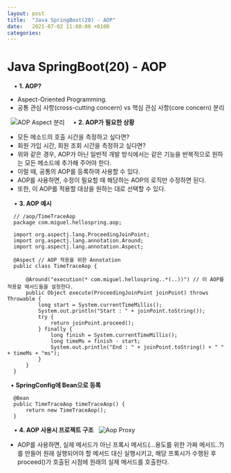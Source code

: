 ```yaml
---
layout: post
title:  "Java SpringBoot(20) - AOP"
date:   2021-07-02 11:00:00 +0100
categories:
---
```


# Java SpringBoot(20) - AOP
&nbsp;
&nbsp;
• **1. AOP?**
&nbsp;
- Aspect-Oriented Programming.
- 공통 관심 사항(cross-cutting concern) vs 핵심 관심 사항(core concern) 분리

&nbsp;
![AOP Aspect 분리](../../../../assets/images/AopAspect.png)
&nbsp;
&nbsp;
• **2. AOP가 필요한 상황**
&nbsp;
- 모든 메소드의 호출 시간을 측정하고 싶다면?
- 회원 가입 시간, 회원 조회 시간을 측정하고 싶다면?
- 위와 같은 경우, AOP가 아닌 일반적 개발 방식에서는 같은 기능을 반복적으로 원하는 모든 메소드에 추가해 주어야 한다.
- 이럴 때, 공통의 AOP를 등록하여 사용할 수 있다.
- AOP를 사용하면, 수정이 필요할 때 해당하는 AOP의 로직만 수정하면 된다.
- 또한, 이 AOP를 적용할 대상을 원하는 대로 선택할 수 있다.

&nbsp;
&nbsp;
• **3. AOP 예시**
&nbsp;
```
  // /aop/TimeTraceAop
  package com.miguel.hellospring.aop;

  import org.aspectj.lang.ProceedingJoinPoint;
  import org.aspectj.lang.annotation.Around;
  import org.aspectj.lang.annotation.Aspect;

  @Aspect // AOP 적용을 위한 Annotation
  public class TimeTraceAop {

      @Around("execution(* com.miguel.hellospring..*(..))") // 이 AOP를 적용할 메서드들을 설정한다.
      public Object execute(ProceedingJoinPoint joinPoint) throws  Throwable {
          long start = System.currentTimeMillis();
          System.out.println("Start : " + joinPoint.toString());
          try {
              return joinPoint.proceed();
          } finally {
              long finish = System.currentTimeMillis();
              long timeMs = finish - start;
              System.out.println("End : " + joinPoint.toString() + " " + timeMs + "ms");
          }
      }
  }
```
&nbsp;
• **SpringConfig에 Bean으로 등록**
```
  @Bean
  public TimeTraceAop timeTraceAop() {
      return new TimeTraceAop();
  }
```
&nbsp;
&nbsp;
• **4. AOP 사용시 프로젝트 구조**
&nbsp;
![Aop Proxy](../../../../assets/images/AopProxy.png)
&nbsp;
- AOP를 사용하면, 실제 메서드가 아닌 프록시 메서드(...용도를 위한 가짜 메서드..?)를 만들어 원래 실행되어야 할 메서드 대신 실행시키고, 해당 프록시가 수행된 후 proceed()가 호출된 시점에 원래의 실제 메서드를 호출한다.


